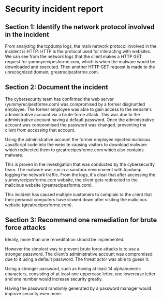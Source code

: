 # Security incident report

## Section 1: Identify the network protocol involved in the incident

From analyzing the tcpdump logs, the main network protocol involved in the incident is HTTP. 
HTTP is the protocol used for interacting with websites. 
We can see from the network logs that the client makes a HTTP GET request for yummyrecipesforme.com, which is when the malware would be downloaded and executed. 
Then another HTTP GET request is made to the unrecognized domain, greatrecipesforme.com.

## Section 2: Document the incident

The cybersecurity team has confirmed the web server (yummyrecipesforme.com) was compromised by a former disgruntled employee. 
The former employee was able to gain access to the website's administrative account via a brute-force attack. This was due to the administrative account having a default password. 
Once the administrative account was compromised the password was changed, preventing the client from accessing that account. 

Using the administrative account the former employee injected malicious JavaScript code into the website causing visitors to download malware which redirected them to greatrecipesforme.com which also contains malware. 

This is proven in the investigation that was conducted by the cybersecurity team. The malware was run in a sandbox environment with tcpdump logging the network traffic. 
From the logs, it's clear that after accessing the yummyrecipesforme.com website, the client gets redirected to the malicious website (greatrecipesforme.com).  

This incident has caused multiple customers to complain to the client that their personal computers have slowed down after visiting the malicious website (greatrecipesforme.com). 

## Section 3: Recommend one remediation for brute force attacks

Ideally, more than one remeditation should be implemented. 

However the simplest way to prevent brute force attacks is to use a stronger password. 
The client's administrative account was compromised due to it using a default password. The threat actor was able to guess it. 

Using a stronger password, such as having at least 14 alphanumeric characters, consisting of at least one uppercase letter, one lowercase letter and one number would increase security greatly. 

Having the password randomly generated by a password manager would improve security even more. 
